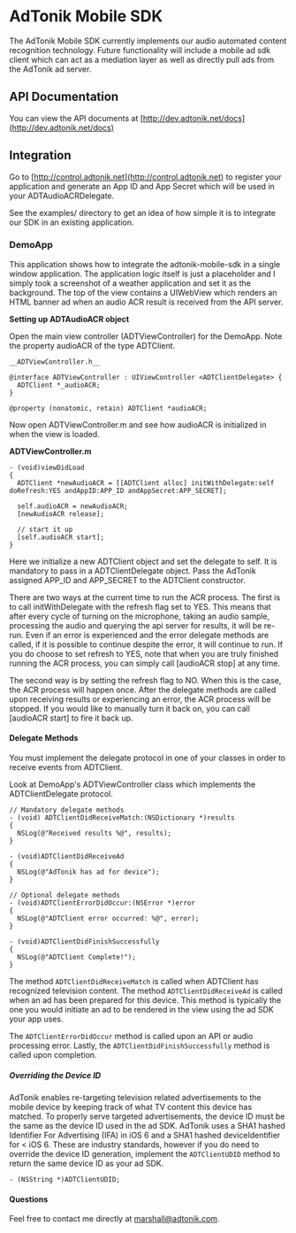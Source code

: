 # AdTonik Mobile SDK

The AdTonik Mobile SDK currently implements our audio automated content recognition technology. Future functionality
will include a mobile ad sdk client which can act as a mediation layer as well as directly pull ads from the AdTonik ad
server.

## API Documentation

You can view the API documents at [http://dev.adtonik.net/docs](http://dev.adtonik.net/docs)

## Integration

Go to [http://control.adtonik.net](http://control.adtonik.net) to register your application and generate an App ID
and App Secret which will be used in your ADTAudioACRDelegate.

See the examples/ directory to get an idea of how simple it is to integrate our SDK in an existing application.

### DemoApp

This application shows how to integrate the adtonik-mobile-sdk in a single window application. The application logic itself is just a placeholder and I simply took a screenshot of a weather application and set it as the background. The top of the view contains a UIWebView which renders an HTML banner ad when an audio ACR result is received from the API server.

**Setting up ADTAudioACR object**

Open the main view controller (ADTViewController) for the DemoApp. Note the property audioACR of the type ADTClient.

    __ADTViewController.h__

    @interface ADTViewController : UIViewController <ADTClientDelegate> {
      ADTClient *_audioACR;
    }

    @property (nonatomic, retain) ADTClient *audioACR;

Now open ADTViewController.m and see how audioACR is initialized in when the view is loaded.

__ADTViewController.m__

    - (void)viewDidLoad
    {
      ADTClient *newAudioACR = [[ADTClient alloc] initWithDelegate:self doRefresh:YES andAppID:APP_ID andAppSecret:APP_SECRET];

      self.audioACR = newAudioACR;
      [newAudioACR release];

      // start it up
      [self.audioACR start];
    }

Here we initialize a new ADTClient object and set the delegate to self. It is mandatory to pass in a ADTClientDelegate object. Pass the AdTonik assigned APP_ID and APP_SECRET to the ADTClient constructor.

There are two ways at the current time to run the ACR process. The first is to call initWithDelegate with the refresh flag set to YES. This means that after every cycle of turning on the microphone, taking an audio sample, processing the audio and querying the api server for results, it will be re-run. Even if an error is experienced and the error delegate methods are called, if it is possible to continue despite the error, it will continue to run. If you do choose to set refresh to YES, note that when you are truly finished running the ACR process, you can simply call [audioACR stop] at any time.

The second way is by setting the refresh flag to NO. When this is the case, the ACR process will happen once. After the delegate methods are called upon receiving results or experiencing an error, the ACR process will be stopped. If you would like to manually turn it back on, you can call [audioACR start] to fire it back up.

#### Delegate Methods

You must implement the delegate protocol in one of your classes in order to receive events from ADTClient.

Look at DemoApp's ADTViewController class which implements the ADTClientDelegate protocol.

    // Mandatory delegate methods
    - (void) ADTClientDidReceiveMatch:(NSDictionary *)results
    {
      NSLog(@"Received results %@", results);
    }

    - (void)ADTClientDidReceiveAd
    {
      NSLog(@"AdTonik has ad for device");
    }

    // Optional delegate methods
    - (void)ADTClientErrorDidOccur:(NSError *)error
    {
      NSLog(@"ADTClient error occurred: %@", error);
    }

    - (void)ADTClientDidFinishSuccessfully
    {
      NSLog(@"ADTClient Complete!");
    }

The method `ADTClientDidReceiveMatch` is called when ADTClient has recognized television content. The method `ADTClientDidReceiveAd` is called when an ad has been prepared for this device. This method is typically the one you would initiate an ad to be rendered in the view using the ad SDK your app uses.

The `ADTClientErrorDidOccur` method is called upon an API or audio processing error. Lastly, the `ADTClientDidFinishSuccessfully` method is called upon completion.

##### Overriding the Device ID

AdTonik enables re-targeting television related advertisements to the mobile device by keeping track of what TV content this device has matched. To properly serve targeted advertisements, the device ID must be the same as the device ID used in the ad SDK. AdTonik uses a SHA1 hashed Identifier For Advertising (IFA) in iOS 6 and a SHA1 hashed deviceIdentifier for < iOS 6. These are industry standards, however if you do need to override the device ID generation, implement the `ADTClientUDID` method to return the same device ID as your ad SDK.

    - (NSString *)ADTClientUDID;

#### Questions

Feel free to contact me directly at marshall@adtonik.com.
